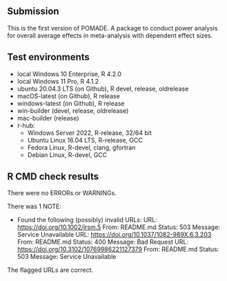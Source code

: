 ## Submission

This is the first version of POMADE. A package to conduct power analysis for overall average effects in meta-analysis with dependent effect sizes.

## Test environments

* local Windows 10 Enterprise, R 4.2.0
* local Windows 11 Pro, R 4.1.2
* ubuntu 20.04.3 LTS (on Github), R devel, release, oldrelease
* macOS-latest (on Github), R release
* windows-latest (on Github), R release
* win-builder (devel, release, oldrelease)
* mac-builder (release)
* r-hub:
  * Windows Server 2022, R-release, 32/64 bit
  * Ubuntu Linux 16.04 LTS, R-release, GCC
  * Fedora Linux, R-devel, clang, gfortran
  * Debian Linux, R-devel, GCC

## R CMD check results

There were no ERRORs or WARNINGs. 

There was 1 NOTE:

* Found the following (possibly) invalid URLs:
    URL: https://doi.org/10.1002/jrsm.5
      From: README.md
      Status: 503
      Message: Service Unavailable
    URL: https://doi.org/10.1037/1082-989X.6.3.203
      From: README.md
      Status: 400
      Message: Bad Request
    URL: https://doi.org/10.3102/10769986221127379
      From: README.md
      Status: 503
      Message: Service Unavailable

The flagged URLs are correct.
